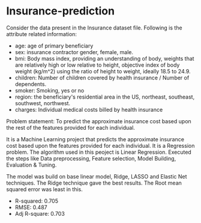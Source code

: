 # Insurance-prediction
Consider the data present in the Insurance dataset file. Following is the attribute related information:
* age: age of primary beneficiary
* sex: insurance contractor gender, female, male.
* bmi: Body mass index, providing an understanding of body, weights that are relatively high or low relative to height, objective index of body weight (kg/m^2) using the ratio of height to weight, ideally 18.5 to 24.9.
* children: Number of children covered by health insurance / Number of dependents.
* smoker: Smoking, yes or no
* region: the beneficiary's residential area in the US, northeast, southeast, southwest, northwest.
* charges: Individual medical costs billed by health insurance

Problem statement: To predict the approximate insurance cost based upon the rest of the features provided for each individual.




It is a Machine Learning project that predicts the approximate insurance cost based upon the features provided for
each individual. It is a Regression problem.
The algorithm used in this peoject is Linear Regression.
Executed the steps like Data preprocessing, Feature selection, Model Building, Evaluation & Tuning. 

The model was build on base linear model, Ridge, LASSO and Elastic Net techniques.
The Ridge technique gave the best results. The Root mean squared error was least in this.
* R-squared: 0.705
* RMSE: 0.487
* Adj R-square: 0.703
